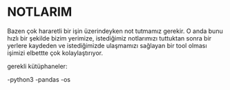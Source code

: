 # NOTLARIM

Bazen çok hararetli bir işin üzerindeyken not tutmamız gerekir. O anda bunu hızlı bir şekilde bizim yerimize, istediğimiz notlarımızı tuttuktan sonra bir yerlere kaydeden ve istediğimizde ulaşmamızı sağlayan bir tool olması işimizi elbettte çok kolaylaştırıyor.

gerekli kütüphaneler:

-python3
  -pandas
  -os
